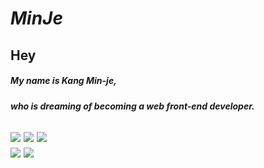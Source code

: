 

<!--
**minjekang/minjekang** is a ✨ _special_ ✨ repository because its `README.md` (this file) appears on your GitHub profile.

Here are some ideas to get you started:

- 🔭 I’m currently working on ...
- 🌱 I’m currently learning ...
- 👯 I’m looking to collaborate on ...
- 🤔 I’m looking for help with ...
- 💬 Ask me about ...
- 📫 How to reach me: ...
- 😄 Pronouns: ...
- ⚡ Fun fact: ...
-->

# ***MinJe***



<h2 >Hey

##### My name is Kang Min-je, 
##### who is dreaming of becoming a web front-end developer.
  
<h2>


<h2>
     <div >
          <a><img src="https://img.shields.io/badge/HTML5-black?style=flat-square&logo=HTML5&logoColor=white"/></a>
          <a><img src="https://img.shields.io/badge/CSS-black?style=flat-square&logo=CSS&logoColor=white"/></a>
          <a><img src="https://img.shields.io/badge/JavaScript-black?style=flat-square&logo=JavaScript&logoColor=white"/></a><br>
          <a><img src="https://img.shields.io/badge/Python-black?style=flat-square&logo=Python&logoColor=white"/></a>
          <a><img src="https://img.shields.io/badge/Java-black?style=flat-square&logo=Java&logoColor=white"/></a>
     </div> 
</h2>





